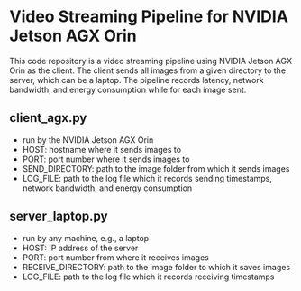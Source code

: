 # Video Streaming Pipeline for NVIDIA Jetson AGX Orin
This code repository is a video streaming pipeline using NVIDIA Jetson AGX Orin as the client. The client sends all images from a given directory to the server, which can be a laptop. The pipeline records latency, network bandwidth, and energy consumption while for each image sent.

## client_agx.py
- run by the NVIDIA Jetson AGX Orin
- HOST: hostname where it sends images to
- PORT: port number where it sends images to
- SEND_DIRECTORY: path to the image folder from which it sends images
- LOG_FILE: path to the log file which it records sending timestamps, network bandwidth, and energy consumption

## server_laptop.py
- run by any machine, e.g., a laptop
- HOST: IP address of the server
- PORT: port number from where it receives images
- RECEIVE_DIRECTORY: path to the image folder to which it saves images
- LOG_FILE: path to the log file which it records receiving timestamps
